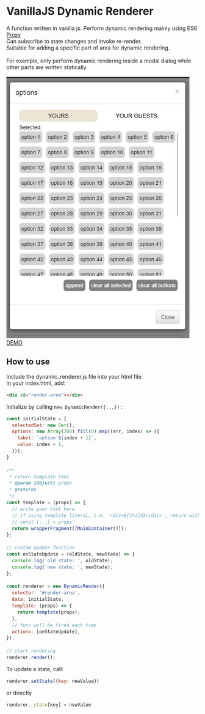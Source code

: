# VanillaJS Dynamic Renderer

A function written in vanilla js. Perform dynamic rendering mainly using ES6 [Proxy](https://developer.mozilla.org/ja/docs/Web/JavaScript/Reference/Global_Objects/Proxy)\
Can subscribe to state changes and invoke re-render.\
Suitable for adding a specific part of area for dynamic rendering.\
\
For example, only perform dynamic rendering inside a modal dialog while other parts are written statically.\
\
<img src="./assets/dialog.jpg">\
[DEMO](https://shino369.github.io/vanilla-js-dynamic-renderer/)
## How to use

Include the dynamic_renderer.js file into your html file.\
In your index.html, add:

```html
<div id="render-area"></div>
```

Initialize by calling `new DynamicRender({...})` :

```javascript
const initialState = {
  selectedSet: new Set(),
  options: new Array(200).fill(0).map((arr, index) => ({
    label: `option ${index + 1}`,
    value: index + 1,
  })),
}

/**
 * return template html
 * @param {Object} props
 * @returns
 */
const template = (props) => {
  // write your html here
  // if using template literal, i.e. `<div>${child}</div>`, return with stringToHTML()
  // const {...} = props
  return wrapperFragment([MainContainer()]);
};

// custom update function
const onStateUpdate = (oldState, newState) => {
  console.log('old state: ', oldState);
  console.log('new state: ', newState);
};

const renderer = new DynamicRender({
  selector: '#render-area',
  data: initialState,
  template: (props) => {
    return template(props);
  },
  // func will be fired each time
  actions: [onStateUpdate],
});

// start rendering
renderer.render();

```

To update a state, call:
```javascript
renderer.setState({key: newValue})
```
or directly
```javascript
renderer._state[key] = newValue
```
